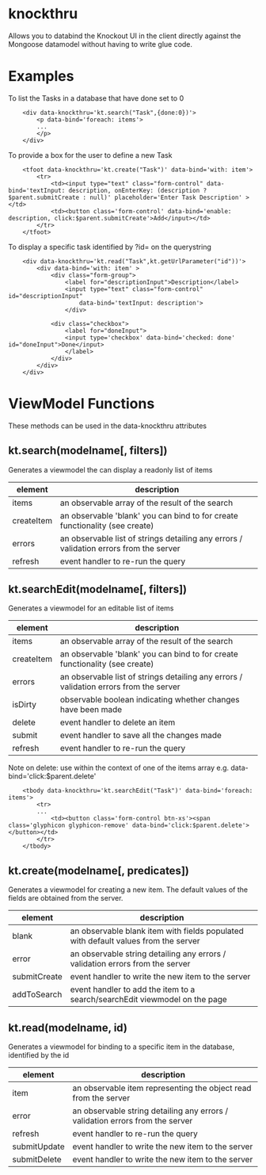 # knockthru

Allows you to databind the Knockout UI in the client directly against the Mongoose datamodel without having to write glue code.

# Examples

To list the Tasks in a database that have done set to 0
```
	<div data-knockthru='kt.search("Task",{done:0})'>
		<p data-bind='foreach: items'>
		...
		</p>
	</div>
```

To provide a box for the user to define a new Task
```
    <tfoot data-knockthru='kt.create("Task")' data-bind='with: item'>
        <tr>
            <td><input type="text" class="form-control" data-bind='textInput: description, onEnterKey: (description ? $parent.submitCreate : null)' placeholder='Enter Task Description' ></td>
            <td><button class='form-control' data-bind='enable: description, click:$parent.submitCreate'>Add</input></td>
        </tr>            
    </tfoot>  
```

To display a specific task identified by ?id=<some identifier> on the querystring
```
	<div data-knockthru='kt.read("Task",kt.getUrlParameter("id"))'>
		<div data-bind='with: item' >
            <div class="form-group">
                <label for="descriptionInput">Description</label>        
                <input type="text" class="form-control" id="descriptionInput" 
                    data-bind='textInput: description'>
                </div>

            <div class="checkbox">
                <label for="doneInput">
                <input type='checkbox' data-bind='checked: done' id="doneInput">Done</input>
                </label>
            </div>
        </div>
	</div>
```

# ViewModel Functions

These methods can be used in the data-knockthru attributes

## kt.search(modelname[, filters])

Generates a viewmodel the can display a readonly list of items

|element    | description                                                                            |
|-----------|----------------------------------------------------------------------------------------|
|items      | an observable array of the result of the search                                        |
|createItem | an observable 'blank' you can bind to for create functionality (see create)            |
|errors     | an observable list of strings detailing any errors / validation errors from the server |
|refresh    | event handler to re-run the query                                                      |


## kt.searchEdit(modelname[, filters])

Generates a viewmodel for an editable list of items 

|element    | description                                                                            |
|-----------|----------------------------------------------------------------------------------------|
|items      | an observable array of the result of the search                                        |
|createItem | an observable 'blank' you can bind to for create functionality (see create)            |
|errors     | an observable list of strings detailing any errors / validation errors from the server |
|isDirty    | observable boolean indicating whether changes have been made                           |
|delete     | event handler to delete an item                                                        |
|submit     | event handler to save all the changes made                                             |
|refresh    | event handler to re-run the query                                                      |

Note on delete: use within the context of one of the items array e.g. data-bind='click:$parent.delete' 
```
    <tbody data-knockthru='kt.searchEdit("Task")' data-bind='foreach: items'>
        <tr>
        ...
            <td><button class='form-control btn-xs'><span class='glyphicon glyphicon-remove' data-bind='click:$parent.delete'></button></td>
        </tr>
    </tbody>
```

## kt.create(modelname[, predicates])

Generates a viewmodel for creating a new item.  The default values of the fields are obtained from the server.

|element    | description                                                                            |
|-----------|----------------------------------------------------------------------------------------|
|blank      | an observable blank item with fields populated with default values from the server     |
|error      | an observable string detailing any errors / validation errors from the server          |
|submitCreate | event handler to write the new item to the server                                    |
|addToSearch  | event handler to add the item to a search/searchEdit viewmodel on the page           |

## kt.read(modelname, id)

Generates a viewmodel for binding to a specific item in the database, identified by the id

|element    | description                                                                            |
|-----------|----------------------------------------------------------------------------------------|
|item       | an observable item representing the object read from the server                        |
|error      | an observable string detailing any errors / validation errors from the server          |
|refresh    | event handler to re-run the query                                                      |
|submitUpdate | event handler to write the new item to the server                                    |
|submitDelete | event handler to write the new item to the server                                    |

